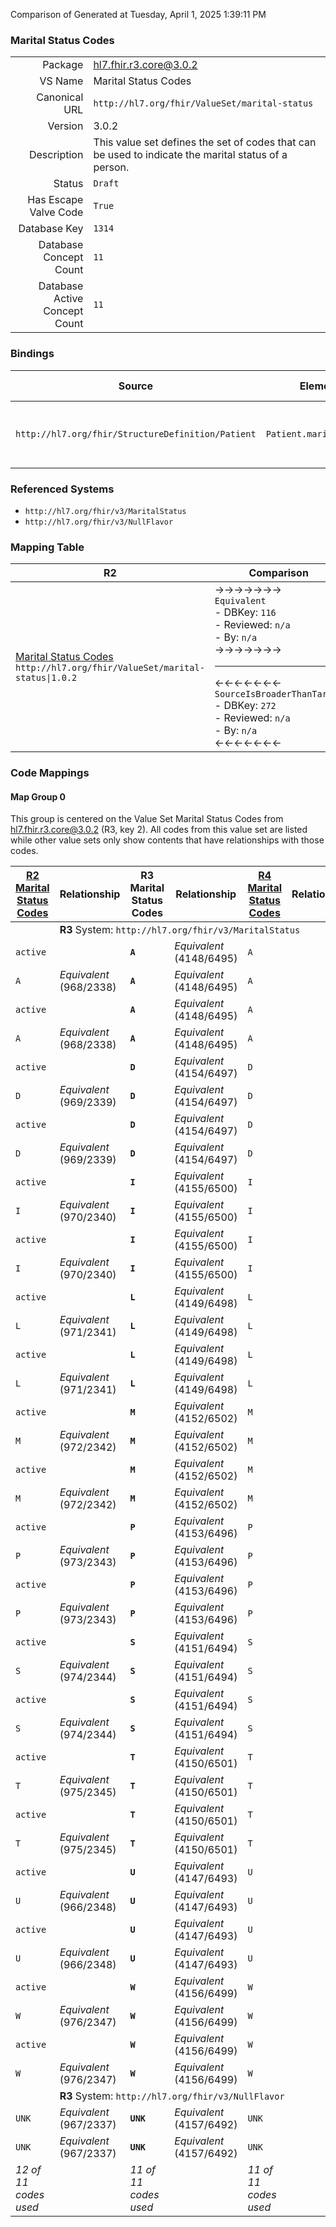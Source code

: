 Comparison of 
Generated at Tuesday, April 1, 2025 1:39:11 PM

### Marital Status Codes

|      |     |
| ---: | --- |
| Package | hl7.fhir.r3.core@3.0.2 |
| VS Name | Marital Status Codes |
| Canonical URL | `http://hl7.org/fhir/ValueSet/marital-status` |
| Version | 3.0.2 |
| Description | This value set defines the set of codes that can be used to indicate the marital status of a person. |
| Status | `Draft` |
| Has Escape Valve Code | `True` |
| Database Key | `1314` |
| Database Concept Count | `11` |
| Database Active Concept Count | `11` |
### Bindings

| Source | Element | Binding | Strength | Element Short |
| ------ | ------- | ------- | -------- | ------------- |
| `http://hl7.org/fhir/StructureDefinition/Patient` | `Patient.maritalStatus` | `http://hl7.org/fhir/ValueSet/marital-status` | `Extensible` | Marital (civil) status of a patient |

### Referenced Systems

* `http://hl7.org/fhir/v3/MaritalStatus`
* `http://hl7.org/fhir/v3/NullFlavor`
### Mapping Table

| R2 | Comparison | R3 | Comparison | R4 | Comparison | R4B | Comparison | R5
| --- | --- | --- | --- | --- | --- | --- | --- | ---
| [Marital Status Codes](/docs/R2/ValueSets/MaritalStatusCodes.md)<br/> `http://hl7.org/fhir/ValueSet/marital-status\|1.0.2` | →→→→→→→<br/>`Equivalent`<br/>- DBKey: `116`<br/>- Reviewed: `n/a`<br/>- By: `n/a`<br/>→→→→→→→<hr/>←←←←←←←<br/>`SourceIsBroaderThanTarget`<br/>- DBKey: `272`<br/>- Reviewed: `n/a`<br/>- By: `n/a`<br/>←←←←←←←| [Marital Status Codes](/docs/R3/ValueSets/MaritalStatusCodes.md)<br/> `http://hl7.org/fhir/ValueSet/marital-status\|3.0.2` | →→→→→→→<br/>``<br/>- DBKey: `465`<br/>- Reviewed: `n/a`<br/>- By: `n/a`<br/>→→→→→→→<hr/>←←←←←←←<br/>``<br/>- DBKey: `689`<br/>- Reviewed: `n/a`<br/>- By: `n/a`<br/>←←←←←←←| [Marital Status Codes](/docs/R4/ValueSets/MaritalStatusCodes.md)<br/> `http://hl7.org/fhir/ValueSet/marital-status\|4.0.1` | <br/>*no map*<br/><hr/><br/>*no map*<br/>| | | | 
### Code Mappings


#### Map Group 0

This group is centered on the Value Set Marital Status Codes from hl7.fhir.r3.core@3.0.2 (R3, key 2).
All codes from this value set are listed while other value sets only show contents that have relationships with those codes.

| [R2 Marital Status Codes](/docs/R2/ValueSets/MaritalStatusCodes.md)| Relationship | R3 Marital Status Codes| Relationship | [R4 Marital Status Codes](/docs/R4/ValueSets/MaritalStatusCodes.md)| Relationship | *No Map* | Relationship | *No Map* 
| --- | --- | --- | --- | --- | --- | --- | --- | ---
| <td colspan="8">**R3** System: `http://hl7.org/fhir/v3/MaritalStatus`
| `active`| | **`A`**| _Equivalent_ <br/>(4148/6495)| `A`| | | | | 
| `A`| _Equivalent_ <br/>(968/2338)| **`A`**| _Equivalent_ <br/>(4148/6495)| `A`| | | | | 
| `active`| | **`A`**| _Equivalent_ <br/>(4148/6495)| `A`| | | | | 
| `A`| _Equivalent_ <br/>(968/2338)| **`A`**| _Equivalent_ <br/>(4148/6495)| `A`| | | | | 
| `active`| | **`D`**| _Equivalent_ <br/>(4154/6497)| `D`| | | | | 
| `D`| _Equivalent_ <br/>(969/2339)| **`D`**| _Equivalent_ <br/>(4154/6497)| `D`| | | | | 
| `active`| | **`D`**| _Equivalent_ <br/>(4154/6497)| `D`| | | | | 
| `D`| _Equivalent_ <br/>(969/2339)| **`D`**| _Equivalent_ <br/>(4154/6497)| `D`| | | | | 
| `active`| | **`I`**| _Equivalent_ <br/>(4155/6500)| `I`| | | | | 
| `I`| _Equivalent_ <br/>(970/2340)| **`I`**| _Equivalent_ <br/>(4155/6500)| `I`| | | | | 
| `active`| | **`I`**| _Equivalent_ <br/>(4155/6500)| `I`| | | | | 
| `I`| _Equivalent_ <br/>(970/2340)| **`I`**| _Equivalent_ <br/>(4155/6500)| `I`| | | | | 
| `active`| | **`L`**| _Equivalent_ <br/>(4149/6498)| `L`| | | | | 
| `L`| _Equivalent_ <br/>(971/2341)| **`L`**| _Equivalent_ <br/>(4149/6498)| `L`| | | | | 
| `active`| | **`L`**| _Equivalent_ <br/>(4149/6498)| `L`| | | | | 
| `L`| _Equivalent_ <br/>(971/2341)| **`L`**| _Equivalent_ <br/>(4149/6498)| `L`| | | | | 
| `active`| | **`M`**| _Equivalent_ <br/>(4152/6502)| `M`| | | | | 
| `M`| _Equivalent_ <br/>(972/2342)| **`M`**| _Equivalent_ <br/>(4152/6502)| `M`| | | | | 
| `active`| | **`M`**| _Equivalent_ <br/>(4152/6502)| `M`| | | | | 
| `M`| _Equivalent_ <br/>(972/2342)| **`M`**| _Equivalent_ <br/>(4152/6502)| `M`| | | | | 
| `active`| | **`P`**| _Equivalent_ <br/>(4153/6496)| `P`| | | | | 
| `P`| _Equivalent_ <br/>(973/2343)| **`P`**| _Equivalent_ <br/>(4153/6496)| `P`| | | | | 
| `active`| | **`P`**| _Equivalent_ <br/>(4153/6496)| `P`| | | | | 
| `P`| _Equivalent_ <br/>(973/2343)| **`P`**| _Equivalent_ <br/>(4153/6496)| `P`| | | | | 
| `active`| | **`S`**| _Equivalent_ <br/>(4151/6494)| `S`| | | | | 
| `S`| _Equivalent_ <br/>(974/2344)| **`S`**| _Equivalent_ <br/>(4151/6494)| `S`| | | | | 
| `active`| | **`S`**| _Equivalent_ <br/>(4151/6494)| `S`| | | | | 
| `S`| _Equivalent_ <br/>(974/2344)| **`S`**| _Equivalent_ <br/>(4151/6494)| `S`| | | | | 
| `active`| | **`T`**| _Equivalent_ <br/>(4150/6501)| `T`| | | | | 
| `T`| _Equivalent_ <br/>(975/2345)| **`T`**| _Equivalent_ <br/>(4150/6501)| `T`| | | | | 
| `active`| | **`T`**| _Equivalent_ <br/>(4150/6501)| `T`| | | | | 
| `T`| _Equivalent_ <br/>(975/2345)| **`T`**| _Equivalent_ <br/>(4150/6501)| `T`| | | | | 
| `active`| | **`U`**| _Equivalent_ <br/>(4147/6493)| `U`| | | | | 
| `U`| _Equivalent_ <br/>(966/2348)| **`U`**| _Equivalent_ <br/>(4147/6493)| `U`| | | | | 
| `active`| | **`U`**| _Equivalent_ <br/>(4147/6493)| `U`| | | | | 
| `U`| _Equivalent_ <br/>(966/2348)| **`U`**| _Equivalent_ <br/>(4147/6493)| `U`| | | | | 
| `active`| | **`W`**| _Equivalent_ <br/>(4156/6499)| `W`| | | | | 
| `W`| _Equivalent_ <br/>(976/2347)| **`W`**| _Equivalent_ <br/>(4156/6499)| `W`| | | | | 
| `active`| | **`W`**| _Equivalent_ <br/>(4156/6499)| `W`| | | | | 
| `W`| _Equivalent_ <br/>(976/2347)| **`W`**| _Equivalent_ <br/>(4156/6499)| `W`| | | | | 
| <td colspan="8">**R3** System: `http://hl7.org/fhir/v3/NullFlavor`
| `UNK`| _Equivalent_ <br/>(967/2337)| **`UNK`**| _Equivalent_ <br/>(4157/6492)| `UNK`| | | | | 
| `UNK`| _Equivalent_ <br/>(967/2337)| **`UNK`**| _Equivalent_ <br/>(4157/6492)| `UNK`| | | | | 
| *12 of 11 codes used* | | *11 of 11 codes used* | | *11 of 11 codes used* | | | | 

